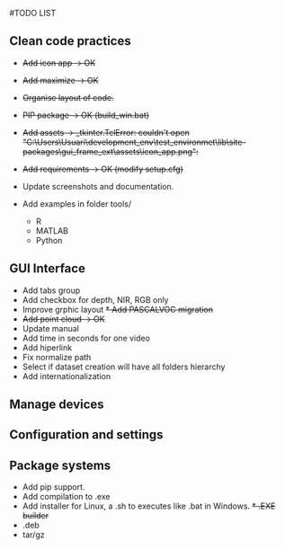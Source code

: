 #TODO LIST

## Clean code practices
* ~~Add icon app -> OK~~
* ~~Add maximize -> OK~~
* ~~Organise layout of code.~~
* ~~PIP package -> OK (build_win.bat)~~
* ~~Add assets -> _tkinter.TclError: couldn't open "C:\Users\Usuari\development_env\test_environmet\lib\site-packages\gui_frame_ext\assets\icon_app.png":~~
* ~~Add requirements -> OK (modify setup.cfg)~~

* Update screenshots and documentation.
* Add examples in folder tools/
  * R
  * MATLAB
  * Python

## GUI Interface
* Add tabs group
* Add checkbox for depth, NIR, RGB only
* Improve grphic layout
~~* Add PASCALVOC migration~~
* ~~Add point cloud -> OK~~
* Update manual
* Add time in seconds for one video
* Add hiperlink
* Fix normalize path
* Select if dataset creation will have all folders hierarchy
* Add internationalization

## Manage devices

## Configuration and settings

## Package systems
* Add pip support.
* Add compilation to .exe
* Add installer for Linux, a .sh to executes like .bat in Windows.
~~* .EXE builder~~
* .deb
* tar/gz
